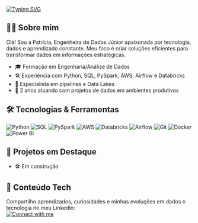 

<!-- Typing SVG -->
[![Typing SVG](https://readme-typing-svg.demolab.com/?lines=✨+Bem-vindo+ao+meu+portfólio!;👩‍💻+Patrícia+Silva+-+Data+Engineer+Júnior;📊+Python,+SQL,+PySpark,+AWS,+Databricks+em+ação;🚀+Experiência+com+pipelines,+Airflow+e+Data+Lakes;💡+Transformando+dados+em+decisões+valiosas;🎯+Conteúdo+tech+e+muita+curiosidade;🌈+Vamos+crescer+com+dados!&center=true&color=00aaff&width=580&height=50&font=Fira+Code&pause=2000)](https://git.io/typing-svg)

## 👩‍💻 Sobre mim
Olá! Sou a Patrícia, Engenheira de Dados Júnior apaixonada por tecnologia, dados e aprendizado constante. Meu foco é criar soluções eficientes para transformar dados em informações estratégicas.

- 🎓 Formação em Engenharia/Análise de Dados  
- 🛠 Experiência com Python, SQL, PySpark, AWS, Airflow e Databricks  
- 📁 Especialista em pipelines e Data Lakes  
- 🚀 2 anos atuando com projetos de dados em ambientes produtivos  

## 🛠 Tecnologias & Ferramentas

![Python](https://img.shields.io/badge/Python-3776AB?style=for-the-badge&logo=python&logoColor=white)
![SQL](https://img.shields.io/badge/SQL-FFCA28?style=for-the-badge&logo=mysql&logoColor=black)
![PySpark](https://img.shields.io/badge/PySpark-FF8000?style=for-the-badge&logo=apache-spark&logoColor=white)
![AWS](https://img.shields.io/badge/AWS-232F3E?style=for-the-badge&logo=amazon-aws&logoColor=white)
![Databricks](https://img.shields.io/badge/Databricks-E21B2C?style=for-the-badge&logo=databricks&logoColor=white)
![Airflow](https://img.shields.io/badge/Airflow-017CEE?style=for-the-badge&logo=apache-airflow&logoColor=white)
![Git](https://img.shields.io/badge/Git-F05032?style=for-the-badge&logo=git&logoColor=white)
![Docker](https://img.shields.io/badge/Docker-2496ED?style=for-the-badge&logo=docker&logoColor=white)
![Power BI](https://img.shields.io/badge/Power%20BI-F2C811?style=for-the-badge&logo=power-bi&logoColor=black)

## 📁 Projetos em Destaque
- 🛠 Em construção 

## 📢 Conteúdo Tech
Compartilho aprendizados, curiosidades e minhas evoluções em dados e tecnologia no meu LinkedIn:  
[![Connect with me](https://img.shields.io/badge/LinkedIn-Connect%20with%20me-blue?style=for-the-badge&logo=linkedin&logoColor=white)](https://linkedin.com/in/patricia-silva-714750140)
